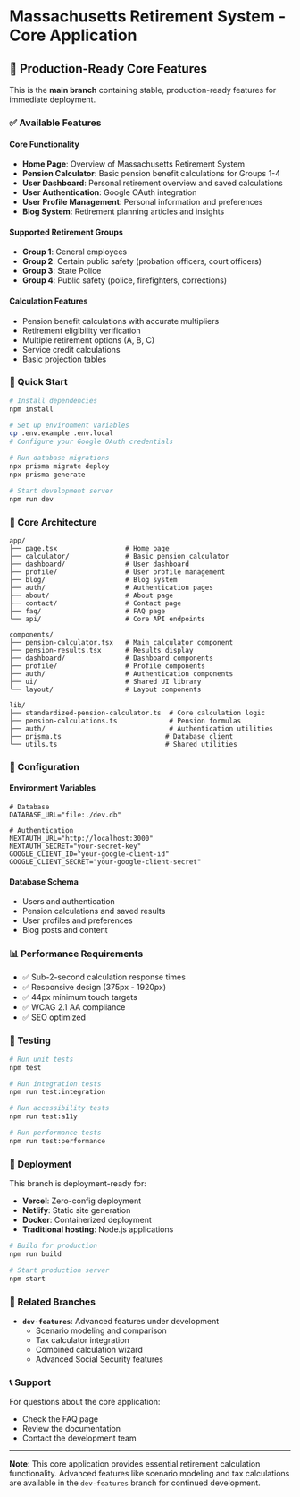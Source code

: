 # Massachusetts Retirement System - Core Application

## 🎯 Production-Ready Core Features

This is the **main branch** containing stable, production-ready features for immediate deployment.

### ✅ Available Features

#### **Core Functionality**
- **Home Page**: Overview of Massachusetts Retirement System
- **Pension Calculator**: Basic pension benefit calculations for Groups 1-4
- **User Dashboard**: Personal retirement overview and saved calculations
- **User Authentication**: Google OAuth integration
- **User Profile Management**: Personal information and preferences
- **Blog System**: Retirement planning articles and insights

#### **Supported Retirement Groups**
- **Group 1**: General employees
- **Group 2**: Certain public safety (probation officers, court officers)
- **Group 3**: State Police
- **Group 4**: Public safety (police, firefighters, corrections)

#### **Calculation Features**
- Pension benefit calculations with accurate multipliers
- Retirement eligibility verification
- Multiple retirement options (A, B, C)
- Service credit calculations
- Basic projection tables

### 🚀 Quick Start

```bash
# Install dependencies
npm install

# Set up environment variables
cp .env.example .env.local
# Configure your Google OAuth credentials

# Run database migrations
npx prisma migrate deploy
npx prisma generate

# Start development server
npm run dev
```

### 📁 Core Architecture

```
app/
├── page.tsx                 # Home page
├── calculator/              # Basic pension calculator
├── dashboard/               # User dashboard
├── profile/                 # User profile management
├── blog/                    # Blog system
├── auth/                    # Authentication pages
├── about/                   # About page
├── contact/                 # Contact page
├── faq/                     # FAQ page
└── api/                     # Core API endpoints

components/
├── pension-calculator.tsx   # Main calculator component
├── pension-results.tsx      # Results display
├── dashboard/               # Dashboard components
├── profile/                 # Profile components
├── auth/                    # Authentication components
├── ui/                      # Shared UI library
└── layout/                  # Layout components

lib/
├── standardized-pension-calculator.ts  # Core calculation logic
├── pension-calculations.ts             # Pension formulas
├── auth/                               # Authentication utilities
├── prisma.ts                          # Database client
└── utils.ts                           # Shared utilities
```

### 🔧 Configuration

#### **Environment Variables**
```env
# Database
DATABASE_URL="file:./dev.db"

# Authentication
NEXTAUTH_URL="http://localhost:3000"
NEXTAUTH_SECRET="your-secret-key"
GOOGLE_CLIENT_ID="your-google-client-id"
GOOGLE_CLIENT_SECRET="your-google-client-secret"
```

#### **Database Schema**
- Users and authentication
- Pension calculations and saved results
- User profiles and preferences
- Blog posts and content

### 📊 Performance Requirements
- ✅ Sub-2-second calculation response times
- ✅ Responsive design (375px - 1920px)
- ✅ 44px minimum touch targets
- ✅ WCAG 2.1 AA compliance
- ✅ SEO optimized

### 🧪 Testing

```bash
# Run unit tests
npm test

# Run integration tests
npm run test:integration

# Run accessibility tests
npm run test:a11y

# Run performance tests
npm run test:performance
```

### 🚀 Deployment

This branch is deployment-ready for:
- **Vercel**: Zero-config deployment
- **Netlify**: Static site generation
- **Docker**: Containerized deployment
- **Traditional hosting**: Node.js applications

```bash
# Build for production
npm run build

# Start production server
npm start
```

### 🔗 Related Branches

- **`dev-features`**: Advanced features under development
  - Scenario modeling and comparison
  - Tax calculator integration
  - Combined calculation wizard
  - Advanced Social Security features

### 📞 Support

For questions about the core application:
- Check the FAQ page
- Review the documentation
- Contact the development team

---

**Note**: This core application provides essential retirement calculation functionality. Advanced features like scenario modeling and tax calculations are available in the `dev-features` branch for continued development.
